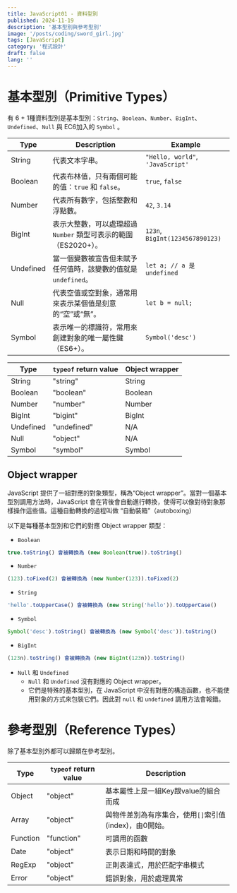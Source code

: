 ```yaml
---
title: JavaScript01 - 資料型別
published: 2024-11-19
description: '基本型別與參考型別'
image: '/posts/coding/sword_girl.jpg'
tags: [JavaScript]
category: '程式設計'
draft: false 
lang: ''
---
```

# 基本型別（Primitive Types）
有 6 + 1種資料型別是基本型別：`String`、`Boolean`、`Number`、`BigInt`、`Undefined`、`Null` 與 EC6加入的 `Symbol` 。

| Type      | Description                                                                                   | Example                         |
|-----------|-----------------------------------------------------------------------------------------------|---------------------------------|
| String    | 代表文本字串。                                                                               | `"Hello, world"`, `'JavaScript'`|
| Boolean   | 代表布林值，只有兩個可能的值：`true` 和 `false`。                                             | `true`, `false`                 |
| Number    | 代表所有數字，包括整數和浮點數。                                                             | `42`, `3.14`                    |
| BigInt    | 表示大整數，可以處理超過 `Number` 類型可表示的範圍（ES2020+）。                                | `123n`, `BigInt(1234567890123)` |
| Undefined | 當一個變數被宣告但未賦予任何值時，該變數的值就是 `undefined`。                                | `let a; // a 是 undefined`      |
| Null      | 代表空值或空對象，通常用來表示某個值是刻意的“空”或“無”。                                     | `let b = null;`                 |
| Symbol    | 表示唯一的標識符，常用來創建對象的唯一屬性鍵（ES6+）。                                         | `Symbol('desc')`                |


| Type           |`typeof` return value| Object wrapper |
|----------------|---------------------|----------------|
| String         | "string"            | String         |
| Boolean        | "boolean"           | Boolean        |
| Number         | "number"            | Number         |
| BigInt         | "bigint"            | BigInt         |
| Undefined      | "undefined"         | N/A            |
| Null           | "object"            | N/A            |
| Symbol         | "symbol"            | Symbol         |

## Object wrapper 

JavaScript 提供了一組對應的對象類型，稱為“Object wrapper”。當對一個基本型別調用方法時，JavaScript 會在背後會自動進行轉換，使得可以像對待對象那樣操作這些值。這種自動轉換的過程叫做 “自動裝箱”（autoboxing）

以下是每種基本型別和它們的對應 Object wrapper 類型：
- `Boolean`
```js
true.toString() 會被轉換為 (new Boolean(true)).toString()
```
- `Number`
```js
(123).toFixed(2) 會被轉換為 (new Number(123)).toFixed(2)
```
- `String`
```js
'hello'.toUpperCase() 會被轉換為 (new String('hello')).toUpperCase()
```
- `Symbol`
```js
Symbol('desc').toString() 會被轉換為 (new Symbol('desc')).toString()
```
- `BigInt`
```js
(123n).toString() 會被轉換為 (new BigInt(123n)).toString()
```
- `Null` 和 `Undefined`
    - `Null` 和 `Undefined` 沒有對應的 Object wrapper。
    - 它們是特殊的基本型別，在 JavaScript 中沒有對應的構造函數，也不能使用對象的方式來包裝它們。因此對 `null` 和 `undefined` 調用方法會報錯。
# 參考型別（Reference Types）
除了基本型別外都可以歸類在參考型別。

| Type       | `typeof` return value | Description                               |
|------------|-----------------------|-------------------------------------------|
| Object     | "object"              | 基本屬性上是一組Key跟value的組合而成        |
| Array      | "object"              | 與物件差別為有序集合，使用`[]`索引值(index)，由0開始。   |
| Function   | "function"            | 可調用的函數                              |
| Date       | "object"              | 表示日期和時間的對象                       |
| RegExp     | "object"              | 正則表達式，用於匹配字串模式                |
| Error      | "object"              | 錯誤對象，用於處理異常                     |
